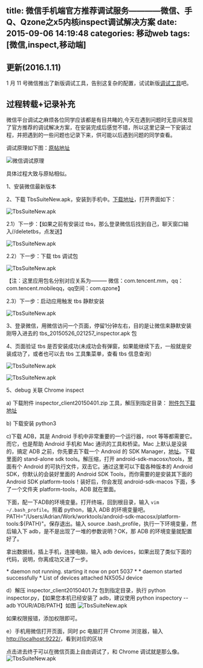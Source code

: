 title: 微信手机端官方推荐调试服务————微信、手Q、Qzone之x5内核inspect调试解决方案
date: 2015-09-06 14:19:48
categories: 移动web
tags: [微信,inspect,移动端]
---
## 更新(2016.1.11)
1 月 11 号微信推出了新版调试工具，告别这复杂的配置，试试新版[调试工具](http://mp.weixin.qq.com/wiki/10/e5f772f4521da17fa0d7304f68b97d7e.html)吧。


## 过程转载+记录补充

微信平台调试之麻烦各位同学应该都是有目共睹的,今天在遇到问题时无意间发现了官方推荐的调试解决方案，在安装完成后感觉不错，所以这里记录一下安装过程，并把遇到的一些问题也记录下来，供可能以后遇到问题的同学查看。

调试原理如下图：[原帖地址](http://bbs.mb.qq.com/thread-243399-1-1.html?fid=93)

![微信调试原理](http://qcyoung.qiniudn.com/qcyoung/微信手机调试服务/微信inspector.png)

具体过程大致与原帖相似。

1、安装微信最新版本

2、下载 TbsSuiteNew.apk，安装到手机中。[下载地址](http://res.imtt.qq.com///tbs_inspect/TbsSuiteNew.zip)，打开界面如下：

![TbsSuiteNew.apk](http://qcyoung.qiniudn.com/qcyoung/微信手机调试服务/tbs工具集.png)

2.1）下一步：【如果之前有安装过 tbs，那么登录微信后找到自己，聊天窗口输入//deletetbs，点发送】

![TbsSuiteNew.apk](http://qcyoung.qiniudn.com/qcyoung/微信手机调试服务/Delete原有tbs.jpeg)

2.2）下一步：下载 tbs 调试包

![TbsSuiteNew.apk](http://qcyoung.qiniudn.com/qcyoung/微信手机调试服务/tbs安装1.png)

【注：这里应用包名分别对应关系为——— 微信：com.tencent.mm，qq：com.tencent.mobileqq，qq空间：com.qzone】

2.3）下一步：启动应用触发 tbs 静默安装

![TbsSuiteNew.apk](http://qcyoung.qiniudn.com/qcyoung/微信手机调试服务/tbs安装2.png)

3、登录微信，用微信访问一个页面，停留1分钟左右，目的是让微信来静默安装刚导入进去的 tbs_20150526_021257_inspector.apk 包

4、页面验证 tbs 是否安装成功(未成功会有弹窗，如果能继续下去，一般就是安装成功了，或者也可以去 tbs 工具集菜单，查看 tbs 信息查询）

![TbsSuiteNew.apk](http://qcyoung.qiniudn.com/qcyoung/微信手机调试服务/tbs安装3.png)

![TbsSuiteNew.apk](http://qcyoung.qiniudn.com/qcyoung/微信手机调试服务/tbs-status.jpg)

5、debug 关联 Chrome inspect

a) 下载附件 inspector_client20150401.zip 工具，解压到指定目录：
[附件包下载地址](http://res.imtt.qq.com///tbs_inspect/wx_sq_webview_debug.zip) 

b) 下载安装 python3

c)下载 ADB，其是 Android 手机中非常重要的一个运行器，root 等等都需要它。而它，也是帮助 Android 手机和 Mac 通讯的工具和桥梁。Mac 上默认是没装的，搞定 ADB 之前，你先要去下载一个 Android 的 SDK Manager，[地址](http://developer.android.com/sdk/installing/index.html)。下载里面的 stand-alone sdk tools。解压缩，打开 android-sdk-macosx/tools，里面有个 Android 的可执行文件，双击它。通过这里可以下载各种版本的 Android SDK，你默认的会装好里面的 Android SDK Tools，而你需要的是安装其下面的 Android SDK platform-tools！装好后，你会发现 android-sdk-macos 下面，多了一个文件夹 platform-tools，ADB 就在里面。

下面，配一下ADB的环境变量。打开终端，回到根目录，输入 `vim ~/.bash_profile`。照着 python，输入 ADB 的环境变量吧。PATH="/Users/Adrian/Work/worktools/android-sdk-macosx/platform-tools:${PATH}"。保存退出。输入 source .bash_profile，执行一下环境变量，然后输入下 adb，是不是出现了一堆的参数说明？OK，那 ADB 的环境变量就配置好了。

拿出数据线，插上手机，连接电脑，输入 adb devices，如果出现了类似下面的代码，说明，你离成功又进了一步。

\* daemon not running. starting it now on port 5037 *
\* daemon started successfully *
List of devices attached 
NX505J        device


d）解压 inspector_client20150401.7z 包到指定目录，执行 python inspector.py，【如果您本机已经安装了 adb，建议使用 python inspectory --adb YOUR/ADB/PATH】如图
![TbsSuiteNew.apk](http://qcyoung.qiniudn.com/qcyoung/微信手机调试服务/tbs-success.png)

如果权限报错，添加权限即可。

e）手机用微信打开页面，同时 pc 电脑打开 Chrome 浏览器，输入[http://localhost:9222/](http://localhost:9222/)，看到对应的区块

点击进去终于可以在微信页面上自由调试了，和 Chrome 调试就是那么像。
![TbsSuiteNew.apk](http://qcyoung.qiniudn.com/qcyoung/微信手机调试服务/tbs-webview.png)






